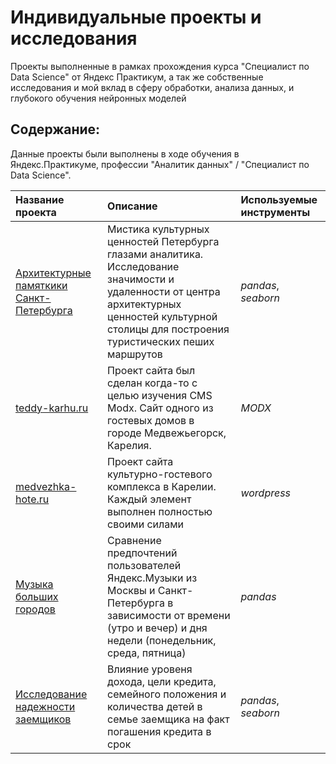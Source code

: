 # Индивидуальные проекты и исследования

Проекты выполненные в рамках прохождения курса "Специалист по Data Science" от Яндекс Практикум, а так же собственные исследования и мой вклад в сферу обработки, анализа данных, и глубокого обучения нейронных моделей

## Содержание:

Данные проекты были выполнены в ходе обучения в Яндекс.Практикуме, профессии "Аналитик данных" / "Специалист по Data Science".

| Название проекта | Описание | Используемые инструменты | 
| :---------------------- | :---------------------- | :---------------------- |
| [Архитектурные памяткики Санкт-Петербурга](Saint%20Petersburg%20Memorials) | Мистика культурных ценностей Петербурга глазами аналитика. Исследование значимости и удаленности от центра архитектурных ценностей культурной столицы для построения туристических пеших маршрутов| *pandas*, *seaborn* |
| [teddy-karhu.ru](teddy-karhu.ru) | Проект сайта был сделан когда-то с целью изучения CMS Modx. Сайт одного из гостевых домов в городе Медвежьегорск, Карелия. | *MODX* |
| [medvezhka-hote.ru](medvezhka-hotel.ru) | Проект сайта культурно-гостевого комплекса в Карелии. Каждый элемент выполнен полностью своими силами| *wordpress* |
| [Музыка больших городов](Big%20Cities%20Music) | Сравнение предпочтений пользователей Яндекс.Музыки из Москвы и Санкт-Петербурга в зависимости от времени (утро и вечер) и дня недели (понедельник, среда, пятница)| *pandas* |
| [Исследование надежности заемщиков](Credit%20Rating%20Research) | Влияние уровеня дохода, цели кредита, семейного положения и количества детей в семье заемщика на факт погашения кредита в срок| *pandas*, *seaborn* |

